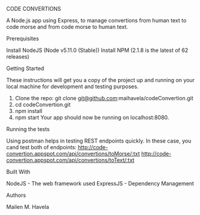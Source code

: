 CODE CONVERTIONS

A Node.js app using Express, to manage convertions from human text to code morse and from code morse to human text.


Prerequisites

Install NodeJS (Node v5.11.0 (Stable))
Install NPM (2.1.8 is the latest of 62 releases)


Getting Started

These instructions will get you a copy of the project up and running on your local machine for development and testing purposes.

  1. Clone the repo: git clone git@github.com:maihavela/codeConvertion.git
  2. cd codeConvertion.git
  3. npm install
  4. npm start
Your app should now be running on localhost:8080.


Running the tests

Using postman helps in testing REST endpoints quickly. In these case, you cand test both of endpoints:
http://code-convertion.appspot.com/api/convertions/toMorse/:txt
http://code-convertion.appspot.com/api/convertions/toText/:txt

Built With

NodeJS - The web framework used
ExpressJS - Dependency Management


Authors

Mailen M. Havela

